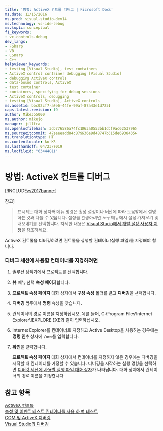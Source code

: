 ```yaml
---
title: '방법: ActiveX 컨트롤 디버그 | Microsoft Docs'
ms.date: 11/15/2016
ms.prod: visual-studio-dev14
ms.technology: vs-ide-debug
ms.topic: conceptual
f1_keywords:
- vc.controls.debug
dev_langs:
- FSharp
- VB
- CSharp
- C++
helpviewer_keywords:
- testing [Visual Studio], test containers
- ActiveX control container debugging [Visual Studio]
- debugging ActiveX controls
- data-bound controls, ActiveX
- test container
- containers, specifying for debug sessions
- ActiveX controls, debugging
- testing [Visual Studio], ActiveX controls
ms.assetid: bbc02cf7-a7e6-44fe-99af-87a43e1d7251
caps.latest.revision: 19
author: MikeJo5000
ms.author: mikejo
manager: jillfra
ms.openlocfilehash: 3db776586a74fc1063a0553bb1dcf9ac62537965
ms.sourcegitcommit: 47eeeeadd84c879636e9d48747b615de69384356
ms.translationtype: HT
ms.contentlocale: ko-KR
ms.lasthandoff: 04/23/2019
ms.locfileid: "63444811"
---
```

# <a name="how-to-debug-an-activex-control"></a>방법: ActiveX 컨트롤 디버그
[!INCLUDE[vs2017banner](../includes/vs2017banner.md)]

참고]
> 표시되는 대화 상자와 메뉴 명령은 활성 설정이나 버전에 따라 도움말에서 설명하는 것과 다를 수 있습니다. 설정을 변경하려면 도구 메뉴에서 설정 가져오기 및 내보내기를 선택합니다. 자세한 내용은 [Visual Studio에서 개발 설정 사용자 지정](http://msdn.microsoft.com/22c4debb-4e31-47a8-8f19-16f328d7dcd3)을 참조하세요.  
  
 ActiveX 컨트롤을 디버깅하려면 컨트롤을 실행할 컨테이너(실행 파일)를 지정해야 합니다.  
  
### <a name="to-specify-a-container-for-the-debug-session"></a>디버그 세션에 사용할 컨테이너를 지정하려면  
  
1. 솔루션 탐색기에서 프로젝트를 선택합니다.  
  
2. **뷰** 메뉴 선택 **속성 페이지**합니다.  
  
3. **프로젝트 속성 페이지** 대화 상자에서 **구성 속성** 폴더를 열고 **디버깅**을 선택합니다.  
  
4. **디버깅** 범주에서 **명령** 속성을 찾습니다.  
  
5. 컨테이너의 경로 이름을 지정하십시오. 예를 들어, C:\Program Files\Internet Explorer\IEXPLORE.EXE와 같이 입력하십시오.  
  
6. Internet Explorer를 컨테이너로 지정하고 Active Desktop을 사용하는 경우에는 **명령 인수** 상자에 `/new`를 입력합니다.  
  
7. **확인**을 클릭합니다.  
  
     **프로젝트 속성 페이지** 대화 상자에서 컨테이너를 지정하지 않은 경우에는 디버깅을 시작할 때 컨테이너를 지정할 수 있습니다. 디버깅을 시작하는 실행 명령을 선택하면 [디버깅 세션에 사용할 실행 파일 대화 상자](../debugger/executable-for-debugging-session-dialog-box.md)가 나타납니다. 대화 상자에서 컨테이너의 경로 이름을 지정합니다.  
  
## <a name="see-also"></a>참고 항목  
 [ActiveX 컨트롤](http://msdn.microsoft.com/library/52aaec4d-3889-402e-b57d-758078f8ac57)   
 [속성 및 이벤트 테스트 컨테이너를 사용 하 여 테스트](http://msdn.microsoft.com/library/626867cf-fe53-4c30-8973-55bb93ef3917)   
 [COM 및 ActiveX 디버깅](../debugger/com-and-activex-debugging.md)   
 [Visual Studio의 디버깅](../debugger/debugging-in-visual-studio.md)
